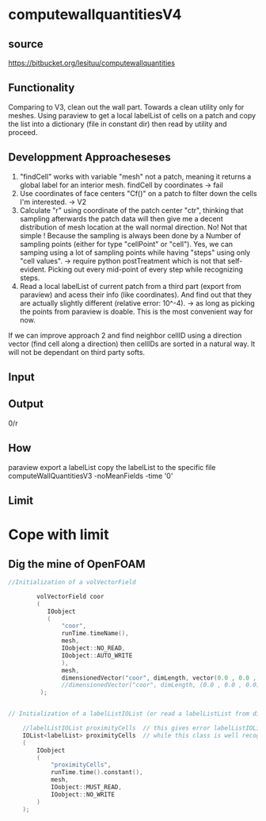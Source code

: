 # computewallquantitiesV4

## source
https://bitbucket.org/lesituu/computewallquantities

## Functionality
Comparing to V3, clean out the wall part. Towards a clean utility only for meshes.
Using paraview to get a local labelList of cells on a patch and copy the list into a dictionary (file in constant dir) then read by utility and proceed.

## Developpment Approacheseses
1. "findCell" works with variable "mesh" not a patch, meaning it returns a global label for
an interior mesh. findCell by coordinates -> fail    
2. Use coordinates of face centers "Cf()" on a patch to filter down the cells I'm interested. -> V2   
3. Calculate "r" using coordinate of the patch center "ctr", thinking that sampling afterwards the patch data
will then give me a decent distribution of mesh location at the wall normal direction. No! Not that simple !
Because the sampling is always been done by a Number of sampling points (either for type "cellPoint" or "cell").
Yes, we can samping using a lot of sampling points while having "steps" using only "cell values". -> require python postTreatment which is not that self-evident. Picking out every mid-point of every step while recognizing steps.   
4. Read a local labelList of current patch from a third part (export from paraview) and acess
their info (like coordinates). And find out that they are actually slightly different (relative error: 10^-4). -> as long as picking the points from paraview is doable. This is the most convenient way for now.   

If we can improve approach 2 and find neighbor cellID using a direction vector (find cell along a direction) then cellIDs are sorted in a natural way. It will not be dependant on third party softs.
## Input

## Output
0/r  

## How
paraview export a labelList
copy the labelList to the specific file
computeWallQuantitiesV3 -noMeanFields -time '0' 

## Limit

# Cope with limit

## Dig the mine of OpenFOAM
```cpp
//Initialization of a volVectorField

        volVectorField coor
        (
           IOobject
           (
               "coor",
               runTime.timeName(),
               mesh,
               IOobject::NO_READ,
               IOobject::AUTO_WRITE
               ),
               mesh,
			   dimensionedVector("coor", dimLength, vector(0.0 , 0.0 , 0.0))
			   //dimensionedVector("coor", dimLength, (0.0 , 0.0 , 0.0)) // this doesn't work
         );


// Initialization of a labelListIOList (or read a labelListList from dictionary)

    //labelListIOList proximityCells  // this gives error labelListIOList is not in this scope
    IOList<labelList> proximityCells  // while this class is well recognized
    (
        IOobject
        (
            "proximityCells",
            runTime.time().constant(),
            mesh,
            IOobject::MUST_READ,
            IOobject::NO_WRITE
        )
    );

```
